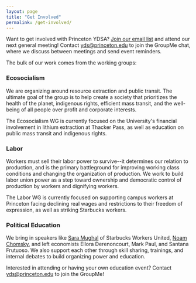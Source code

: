 ```yaml
---
layout: page
title: "Get Involved"
permalink: /get-involved/
---
```


Want to get involved with Princeton YDSA? [Join our email list](https://my.princeton.edu/yds/club_signup) and attend our next general meeting! Contact [yds@princeton.edu](mailto:yds@princeton.edu) to join the GroupMe chat, where we discuss between meetings and send event reminders.

The bulk of our work comes from the working groups:

### Ecosocialism

We are organizing around resource extraction and public transit. The ultimate goal of the group is to help create a society that prioritizes the health of the planet, indigenous rights, efficient mass transit, and the well-being of all people over profit and corporate interests.

The Ecosocialism WG is currently focused on the University's financial involvement in lithium extraction at Thacker Pass, as well as education on public mass transit and indigenous rights.

### Labor

Workers must sell their labor power to survive--it determines our relation to production, and is the primary battleground for improving working class conditions and changing the organization of production. We work to build labor union power as a step toward ownership and democratic control of production by workers and dignifying workers.

The Labor WG is currently focused on supporting campus workers at Princeton facing declining real wages and restrictions to their freedom of expression, as well as striking Starbucks workers.

### Political Education

We bring in speakers like [Sara Mughal](https://www.dailyprincetonian.com/article/2022/11/starbucks-organizer-sara-mughal-talks-unionization-ydsa-whig-clio-event) of Starbucks Workers United, [Noam Chomsky](https://www.dailyprincetonian.com/article/2023/04/father-of-modern-linguistics-noam-chomsky-on-politics-and-power-student-activism-2023-princeton), and left economists Ellora Derenoncourt, Mark Paul, and Santana Frutuoso. We also support each other through skill sharing, trainings, and internal debates to build organizing power and education.

Interested in attending or having your own education event? Contact yds@princeton.edu to join the GroupMe!
